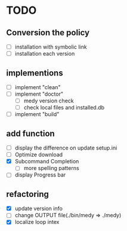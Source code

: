 # TODO

## Conversion the policy
- [ ] installation with symbolic link
- [ ] installation each version

## implementions
- [ ] implement "clean"
- [ ] implement "doctor"
	* [ ] medy version check
	* [ ] check local files and installed.db
- [ ] implement "build"

## add function
- [ ] display the difference on update setup.ini
- [ ] Optimize download
- [x] Subcommand Completion
	* [ ] more spelling patterns
- [ ] display Progress bar

## refactoring
- [x] update version info
- [ ] change OUTPUT file(./bin/medy => ./medy)
- [x] localize loop intex 
